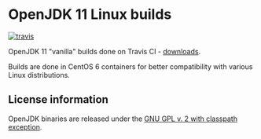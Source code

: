 OpenJDK 11 Linux builds
=======================

[![travis](https://travis-ci.org/ojdkbuild/contrib_jdk11u-ci.svg?branch=jdk-11.0.2%2B9)](https://travis-ci.org/ojdkbuild/contrib_jdk11u-ci/builds)

OpenJDK 11 "vanilla" builds done on Travis CI - [downloads](https://github.com/ojdkbuild/contrib_jdk11u-ci/releases).

Builds are done in CentOS 6 containers for better compatibility with various Linux distributions.

License information
-------------------

OpenJDK binaries are released under the [GNU GPL v. 2 with classpath exception](https://github.com/ojdkbuild/contrib_jdk11u-ci/blob/master/LICENSE).

